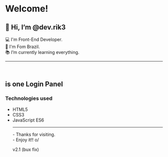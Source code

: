 # Welcome! 
  
 ## 👋 Hi, I’m @dev.rik3<br>
 :computer: I'm Front-End Developer.<br>
 :house_with_garden: I'm Fom Brazil.<br>
 :books: I’m currently learning everything.<br>
  <hr><br>
  
  ## is one Login Panel<br>
   ### Technologies used

  
  <ul>
  <li>HTML5<br>
  <li>CSS3 <br>
  <li>JavaScript ES6<br>
    
  <hr>
 - Thanks for visiting. <br>
 - Enjoy it!! o/

    
 <br>
    
 v2.1 (bux fix)
